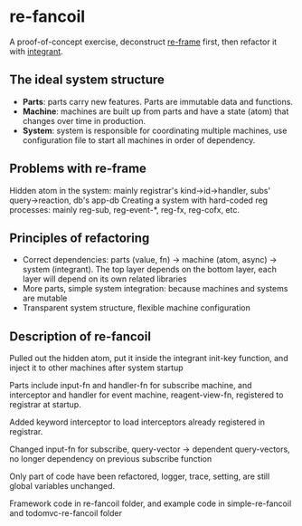# re-fancoil
A proof-of-concept exercise, deconstruct [re-frame][] first, then refactor it with [integrant][]. 

[re-frame]:[https://github.com/day8/re-frame]
[integrant]:[https://github.com/weavejester/integrant]

## The ideal system structure
* **Parts**: parts carry new features. Parts are immutable data and functions.
* **Machine**: machines are built up from parts and have a state (atom) that changes over time in production.
* **System**: system is responsible for coordinating multiple machines, use configuration file to start all machines in order of dependency.

## Problems with re-frame
Hidden atom in the system: mainly registrar's kind->id->handler, subs' query->reaction, db's app-db
Creating a system with hard-coded reg processes: mainly reg-sub, reg-event-*, reg-fx, reg-cofx, etc.

## Principles of refactoring
* Correct dependencies: parts (value, fn) -> machine (atom, async) -> system (integrant). The top layer depends on the bottom layer, each layer will depend on its own related libraries
* More parts, simple system integration: because machines and systems are mutable
* Transparent system structure, flexible machine configuration

## Description of re-fancoil

Pulled out the hidden atom, put it inside the integrant init-key function, and inject it to other machines after system startup

Parts include input-fn and handler-fn for subscribe machine, and interceptor and handler for event machine, reagent-view-fn, registered to registrar at startup.

Added keyword interceptor to load interceptors already registered in registrar.

Changed input-fn for subscribe,  query-vector -> dependent query-vectors, no longer dependency on previous subscribe function

Only part of code have been refactored, logger, trace, setting, are still global variables unchanged.

Framework code in re-fancoil folder, and example code in simple-re-fancoil and todomvc-re-fancoil folder
